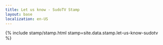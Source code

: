 ```yaml
---
title: Let us know - SudoTV Stamp
layout: base
localization: en-US
---
```


{% include stamp/stamp.html
    stamp=site.data.stamp.let-us-know-sudotv
%}